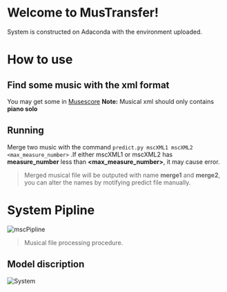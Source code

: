 # Welcome to MusTransfer!

System is constructed on Adaconda with the environment uploaded.


# How to use

## Find some music with the xml format

You may get some in [Musescore](https://musescore.com/dashboard)
**Note:** Musical xml should only contains **piano solo**

## Running

Merge two music with the command
```predict.py mscXML1 mscXML2 <max_measure_number>```
.If either mscXML1 or mscXML2 has **measure_number** less than **<max_measure_number>**, it may cause error.
> Merged musical file will be outputed with name **merge1** and **merge2**, you can alter the names by motifying predict file manually.

# System Pipline


![mscPipline](https://github.com/JhMaic/mscTransfer/blob/main/images/mscline.png)

> Musical file processing procedure.
## Model discription
![System](https://github.com/JhMaic/mscTransfer/blob/main/images/image1.png)
